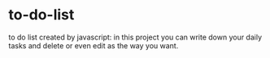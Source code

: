 # to-do-list
to do list created by javascript: in this project you can write down your daily tasks and delete or even edit as the way you want.
